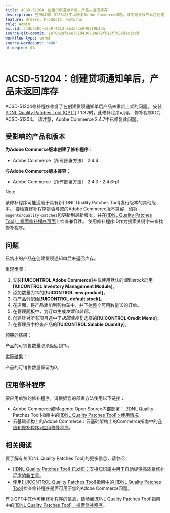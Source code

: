 ```yaml
---
title: ACSD-51204：创建贷项通知单后，产品未返回库存
description: 应用ACSD-51204补丁以修复Adobe Commerce问题，该问题导致产品在创建贷项通知单后未重新补充库存。
feature: Orders, Products, Returns
role: Admin
exl-id: a4dba28c-c239-4812-8b3a-ce0493f9b1aa
source-git-commit: 1a78b2afa6e751d430700e72f512f7d82d1c1bdd
workflow-type: tm+mt
source-wordcount: '400'
ht-degree: 0%

---
```


# ACSD-51204：创建贷项通知单后，产品未返回库存

ACSD-51204修补程序修复了在创建贷项通知单后产品未重新上架的问题。 安装[[!DNL Quality Patches Tool (QPT)]](https://experienceleague.adobe.com/zh-hans/docs/commerce-knowledge-base/kb/announcements/commerce-announcements/magento-quality-patches-released-new-tool-to-self-serve-quality-patches) 1.1.32时，此修补程序可用。 修补程序ID为ACSD-51204。 请注意，Adobe Commerce 2.4.7中已修复此问题。

## 受影响的产品和版本

**为Adobe Commerce版本创建了修补程序：**

* Adobe Commerce（所有部署方法） 2.4.4

**与Adobe Commerce版本兼容：**

* Adobe Commerce（所有部署方法） 2.4.3 - 2.4.6-p1

>[!NOTE]
>
>该修补程序可能适用于具有新[!DNL Quality Patches Tool]发行版本的其他版本。 要检查修补程序是否与您的Adobe Commerce版本兼容，请将`magento/quality-patches`包更新到最新版本，并在[[!DNL Quality Patches Tool]：搜索修补程序页面](<https://experienceleague.adobe.com/tools/commerce-quality-patches/index.html?lang=zh-Hans>)上检查兼容性。 使用修补程序ID作为搜索关键字来查找修补程序。

## 问题

已售出的产品在创建贷项通知单后未返回库存。

<u>重现步骤</u>：

1. 安装&#x200B;**[!UICONTROL Adobe Commerce]**&#x200B;并仅使用默认的&#x200B;*源*&#x200B;和&#x200B;*stock*&#x200B;启用&#x200B;**[!UICONTROL Inventory Management Module]**。
1. 添加数量为&#x200B;*10*&#x200B;的&#x200B;**[!UICONTROL new product]**。
1. 将产品分配给&#x200B;**[!UICONTROL default stock]**。
1. 在店面，将产品添加到购物车中，并下达整个可用数量10的订单。
1. 在管理面板中，为订单生成&#x200B;*发票*&#x200B;和&#x200B;*装运*。
1. 创建针对所有项目选中了&#x200B;*返回库存*&#x200B;复选框的&#x200B;**[!UICONTROL Credit Memo]**。
1. 在管理员中检查产品的&#x200B;**[!UICONTROL Salable Quantity]**。

<u>预期的结果</u>：

产品的可销售数量必须返回到&#x200B;*10*。

<u>实际结果</u>：

产品的可销售数量保留为&#x200B;*0*。

## 应用修补程序

要应用单独的修补程序，请根据您的部署方法使用以下链接：

* Adobe Commerce或Magento Open Source内部部署： [!DNL Quality Patches Tool]指南中的[[!DNL Quality Patches Tool] >使用情况](/help/tools/quality-patches-tool/usage.md)。
* 云基础架构上的Adobe Commerce：云基础架构上的Commerce指南中的[升级和修补程序>应用修补程序](https://experienceleague.adobe.com/docs/commerce-cloud-service/user-guide/develop/upgrade/apply-patches.html?lang=zh-Hans)。

## 相关阅读

要了解有关[!DNL Quality Patches Tool]的更多信息，请参阅：

* [[!DNL Quality Patches Tool] 已发布：支持知识库中用于自助提供高质量修补程序的新工具](https://experienceleague.adobe.com/zh-hans/docs/commerce-knowledge-base/kb/announcements/commerce-announcements/magento-quality-patches-released-new-tool-to-self-serve-quality-patches)。
* [使用[!UICONTROL Quality Patches Tool]指南中的 [!DNL Quality Patches Tool]](/help/tools/quality-patches-tool/patches-available-in-qpt/check-patch-for-magento-issue-with-magento-quality-patches.md)检查修补程序是否可用于您的Adobe Commerce问题。


有关QPT中其他可用修补程序的信息，请参阅[!DNL Quality Patches Tool]指南中的[[!DNL Quality Patches Tool]：搜索修补程序](<https://experienceleague.adobe.com/tools/commerce-quality-patches/index.html?lang=zh-Hans>)。
